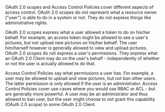 OAuth 2.0 scopes and Access Control Policies cover different aspects of access control. OAuth 2.0 scopes do not represent
what a resource owner ("user") is able to do in a system or not. They do not express things like administrative rights.

OAuth 2.0 scopes express what a user allowed a token to do on his/her behalf. For example, an access token might be allowed
to see a user's pictures, but not upload new pictures on his/her behalf. The user him/herself however is generally allowed
to view and upload pictures. OAuth 2.0 scopes do not express a user's permissions. They express what an OAuth 2.0 Client
may do on the user's behalf - independently of whether or not the user is actually allowed to do that.

Access Control Policies say what permissions a user has. For example, a user may be allowed to upload and view pictures,
but not ban other users. The latter permission is only allowed if the user is an administrator. Access Control Policies
cover use cases where you would use RBAC or ACL - but are generally more powerful. A user may be an administrator and thus
allowed to ban user, but the user might choose to not grant this capability (OAuth 2.0 scope) to some OAuth 2.0 Client.